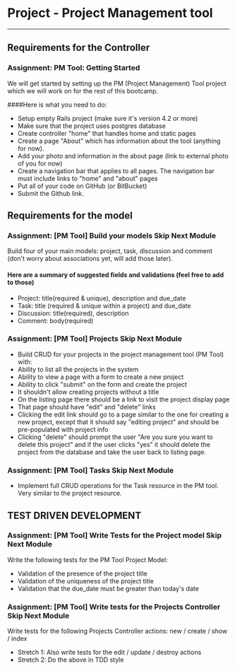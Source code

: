 # Project - Project Management tool
---

## Requirements for the Controller

### Assignment: PM Tool: Getting Started

We will get started by setting up the PM (Project Management) Tool project which we will work on for the rest of this bootcamp.

####Here is what you need to do:

* Setup empty Rails project (make sure it's version 4.2 or more)
* Make sure that the project uses postgres database
* Create controller "home" that handles home and static pages
* Create a page "About" which has information about the tool (anything for now).
* Add your photo and information in the about page (link to external photo of you for now)
* Create a navigation bar that applies to all pages. The navigation bar must include links to "home" and "about" pages
* Put all of your code on GitHub (or BitBucket)
* Submit the Github link.

## Requirements for the model

### Assignment: [PM Tool] Build your models Skip Next Module

Build four of your main models: project, task, discussion and comment (don't worry about associations yet, will add those later).

#### Here are a summary of suggested fields and validations (feel free to add to those)

* Project: title(required & unique), description and due_date
* Task: title (required & unique within a project) and due_date
* Discussion: title(required), description
* Comment: body(required)

### Assignment: [PM Tool] Projects Skip Next Module

* Build CRUD for your projects in the project management tool (PM Tool) with:
* Ability to list all the projects in the system
* Ability to view a page with a form to create a new project
* Ability to click "submit" on the form and create the project
* It shouldn't allow creating projects without a title
* On the listing page there should be a link to visit the project display page
* That page should have "edit" and "delete" links
* Clicking the edit link should go to a page similar to the one for creating a new project, except that it should say "editing project" and should be pre-populated with project info
* Clicking "delete" should prompt the user "Are you sure you want to delete this project" and if the user clicks "yes" it should delete the project from the database and take the user back to listing page.

### Assignment: [PM Tool] Tasks Skip Next Module

* Implement full CRUD operations for the Task resource in the PM tool. Very similar to the project resource.

## TEST DRIVEN DEVELOPMENT

### Assignment: [PM Tool] Write Tests for the Project model Skip Next Module

Write the following tests for the PM Tool Project Model:

* Validation of the presence of the project title
* Validation of the uniqueness of the project title
* Validation that the due_date must be greater than today's date

### Assignment: [PM Tool] Write tests for the Projects Controller Skip Next Module

Write tests for the following Projects Controller actions: new / create / show / index

* Stretch 1: Also write tests for the edit / update / destroy actions
* Stretch 2: Do the above in TDD style
